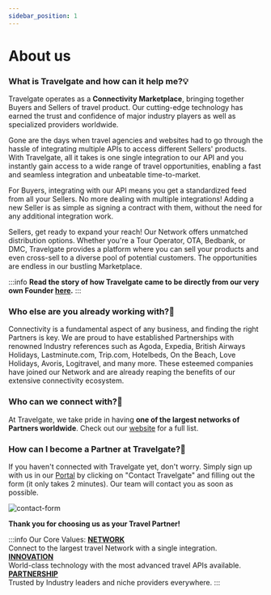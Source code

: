```yaml
---
sidebar_position: 1
---
```


# About us

### What is Travelgate and how can it help me?💡

Travelgate operates as a **Connectivity Marketplace**, bringing together Buyers and Sellers of travel product. Our cutting-edge technology has earned the trust and confidence of major industry players as well as specialized providers worldwide.

Gone are the days when travel agencies and websites had to go through the hassle of integrating multiple APIs to access different Sellers' products. With Travelgate, all it takes is one single integration to our API and you instantly gain access to a wide range of travel opportunities, enabling a fast and seamless integration and unbeatable time-to-market.

For Buyers, integrating with our API means you get a standardized feed from all your Sellers. No more dealing with multiple integrations! Adding a new Seller is as simple as signing a contract with them, without the need for any additional integration work.

Sellers, get ready to expand your reach! Our Network offers unmatched distribution options. Whether you're a Tour Operator, OTA, Bedbank, or DMC, Travelgate provides a platform where you can sell your products and even cross-sell to a diverse pool of potential customers. The opportunities are endless in our bustling Marketplace.
 
:::info
**Read the story of how Travelgate came to be directly from our very own Founder [here](https://blog.travelgate.com/en/from-xml-travelgate-to-travelgatex).**
:::

### Who else are you already working with?🔎
Connectivity is a fundamental aspect of any business, and finding the right Partners is key. We are proud to have established Partnerships with renowned Industry references such as Agoda, Expedia, British Airways Holidays, Lastminute.com, Trip.com, Hotelbeds, On the Beach, Love Holidays, Avoris, Logitravel, and many more. These esteemed companies have joined our Network and are already reaping the benefits of our extensive connectivity ecosystem.


### Who can we connect with?🚀
At Travelgate, we take pride in having **one of the largest networks of Partners worldwide**. Check out our [website](https://www.travelgate.com/) for a full list.

### How can I become a Partner at Travelgate?🌟
If you haven't connected with Travelgate yet, don't worry. Simply sign up with us in our [Portal](https://www.travelgate.com/) by clicking on "Contact Travelgate" and filling out the form (it only takes 2 minutes). Our team will contact you as soon as possible.

![contact-form](https://storage.travelgate.com/kbase/contact-form.jpg)

**Thank you for choosing us as your Travel Partner!**


:::info Our Core Values:
**<ins>NETWORK</ins>**  
Connect to the largest travel Network with a single integration.  
**<ins>INNOVATION</ins>**   
World-class technology with the most advanced travel APIs available.  
**<ins>PARTNERSHIP</ins>**  
Trusted by Industry leaders and niche providers everywhere.
:::
